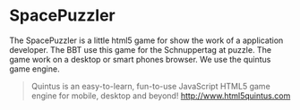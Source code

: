 # SpacePuzzler

The SpacePuzzler is a little html5 game for show the work of a application developer. 
The BBT use this game for the Schnuppertag at puzzle. 
The game work on a desktop or smart phones browser.
We use the quintus game engine.

> Quintus is an easy-to-learn, fun-to-use JavaScript HTML5 game engine for mobile, desktop and beyond!
> http://www.html5quintus.com
